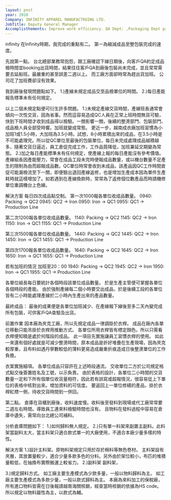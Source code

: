 ```yaml
---
layout: post
year: 2018
Company: INFINITY APPAREL MANUFACTRUING LTD.
JobTitle: Deputy General Manager
Accomplisthements: Improve work efficiency. QA Dept: ,Packaging Dept packing for shipment from 1 week to 2 days. Wirehouse Dept from 2 weeks to 3 days.
---
```

infinity
在Infinity時期，我完成的重點有二。
第一為縮減成品至整包裝完成的速度。
<!-- 第二為縮減貨櫃到料後上架速度。 -->

先說第一點。
台北總部業務常抱怨，跟工廠確認下線日期後，向客戶QA約定成品檢時間並booking出貨時間，結果往往客戶QA到廠後包裝尚未完成，並且常常需要去延船班。最嚴重的甚至誤差二週以上。
而工廠方面卻時常為趕出貨加班。
公司花了加班費卻沒有效果。

我到廠後發現問題點如下。
1.)產線未規定成品交至品檢單位的時間。
2.)每日產能報告標準未有任何規定。

以上二個未規定點便可衍生許多問題。
1.)未規定產線交貨時間，產線班長通常會傾向一次性交貨，因為省事。然而這容易造成QC人員在正常上班時間無貨可驗，快到下班時間才收到成品得以檢驗。一關影響一關，後續的整燙部門、包裝部門、成品檢人員全部受時響。加班就變成常態。
更近一步，越南成衣廠加班習慣為小加班1或1.5小時，大加班為3.5小時。試想，8小時累積出來的成品，在3.5小時是不可能處理完。所以從QC單位至最後的包裝單位，每日未完成處理成品越積越多，隨著交貨日逼近，員工倉促完成工作，工作品質降低，加班兼延交期變為常態。
2.)加之每日產能標準未有任何規定，使產線上報的每日產能沒有參考價值。產線組長因產能壓力，常會在成品工段未完時便報成品數量，或以機台數量不足產生的限制為由而超報成品數。QC單位時常會收到未成品，該產品因QC工作時間倉促可能漏檢流至下一關，即便驗出退回產線返修，也是增加生產成本因為單件生產耗時就這樣增加了。如若遇到在產線換款時，常常為了返修個位數產品而時請機修單位重調機台上色線。

解決方案
每日四次成品點交制。
第一次1000報各單位收成品數量。
0940: Packing -> QC2
0945: QC2 -> Iron
0950: Iron -> QC1
0955: QC1 -> Production Line

第二次1200報各單位收成品數量。
1140: Packing -> QC2
1145: QC2 -> Iron
1150: Iron -> QC1
1155: QC1 -> Production Line

第三次1500報各單位收成品數量。
1440: Packing -> QC2
1445: QC2 -> Iron
1450: Iron -> QC1
1455: QC1 -> Production Line

第四次1700報各單位收成品數量。
1640: Packing -> QC2
1645: QC2 -> Iron
1650: Iron -> QC1
1655: QC1 -> Production Line

若有加班的情況
加班至20：00
1940: Packing -> QC2
1945: QC2 -> Iron
1950: Iron -> QC1
1955: QC1 -> Production Line

各單位組長每日要統計各個時段該單位成品數量。
於是生產主管便可掌握各單位各個時段的產能。
由於強制產線每二個小時要交出成品，於是後續工段的各單位皆有二小時能處理產線於二小時內生產出來的產品數量。

最終成品：
最後的成果便是各單位加班減少、在產線報下線後至多二天內變完成所有包裝，可供客戶QA查驗及出貨。


前置作業
因本廠為夾克工廠，所以先規定成品一律調掛於衣桿。
成品在廠內各單位移動只能吊掛於衣桿用推動方式。
各單位所用衣桿皆有標定顏色。所以只需看衣桿便知曉是處於何階段的成品。
此一項目先實施讓員工習慣衣桿的使用。
如此一來還有個好處就是可減少整燙時間，原本成品是折好堆疊在生產現場，因為夾克較厚重，且布料如遇丹寧數較低的薄料更易造成嚴重折痕造成日後整燙單位的工作負擔。

衣案實施細項。
各單位成品只容許在上述時段通流。
交收單位二方於公司規定格式點交後簽置姓名及工號，以示負責。
由於表格的設計，各單位二小時間的交貨數量一定和下所有個單位收貨量相符，因此若有誤寫或超報情況，很容易從上下單位的表格中核對出來。增加資料的可信度。
要返回上一單位修繕的產品，掛於衣桿紅標一側，待收交貨時間到一併回。


第二點。
倉庫在貨櫃到廠後，收料速度慢。收料後至發料到現場或代工廠常常要二週左右時間。導致員工連來料檢驗時間也沒有。
且物料在發料過程中容易在倉庫中遺失，需常向台北總公司補料。

分析倉庫問題如下：
1.)如何歸料無人規定。
2.)只有單一料架來副置主副料。此料架當副料太大，當主料架只適合款式單一的大廠使用，不適合本廠少量多樣的特性。

解決方案
1.)設計主料架。原物料架規定只用於存於棉料等無色卷材。
主料架設有夾層，其放置量較少，適合少量多款多色的分料。另外由於架位較小，布匹的堆積量較低，在抽換布實際搬運上較省力。
2.)副料架
副料架，

3.)規定歸料方式。
如工廠主要生產模式為少款多量，一般以物料歸料為主。
如工廠主要生產模式為多款少量，一般以款式歸料為主。
本廠為來料加工的保稅廠，所有進口物料皆需在日後報請越南海關核銷，經查當時核銷的依據為HS code。所以規定以物料屬性為主，以款式為輔。

